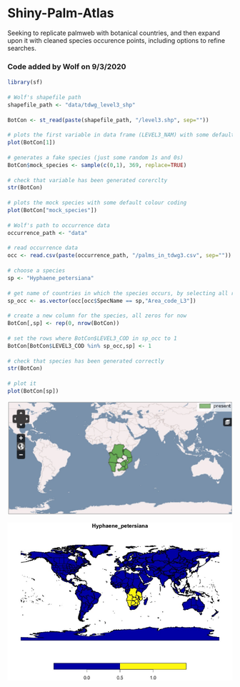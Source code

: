# Shiny-Palm-Atlas
Seeking to replicate palmweb with botanical countries, and then expand upon it with cleaned species occurence points, including options to refine searches.

### Code added by Wolf on 9/3/2020

```R
library(sf)

# Wolf's shapefile path
shapefile_path <- "data/tdwg_level3_shp"

BotCon <- st_read(paste(shapefile_path, "/level3.shp", sep=""))

# plots the first variable in data frame (LEVEL3_NAM) with some default colour coding
plot(BotCon[1])

# generates a fake species (just some random 1s and 0s)
BotCon$mock_species <- sample(c(0,1), 369, replace=TRUE)

# check that variable has been generated corerclty
str(BotCon)

# plots the mock species with some default colour coding
plot(BotCon["mock_species"])

# Wolf's path to occurrence data
occurrence_path <- "data"

# read occurrence data
occ <- read.csv(paste(occurrence_path, "/palms_in_tdwg3.csv", sep=""))

# choose a species
sp <- "Hyphaene_petersiana"

# get name of countries in which the species occurs, by selecting all rows in occ that are == species name, and only first column. 
sp_occ <- as.vector(occ[occ$SpecName == sp,"Area_code_L3"])

# create a new column for the species, all zeros for now
BotCon[,sp] <- rep(0, nrow(BotCon))

# set the rows where BotCon$LEVEL3_COD in sp_occ to 1
BotCon[BotCon$LEVEL3_COD %in% sp_occ,sp] <- 1

# check that species has been generated correctly
str(BotCon)

# plot it
plot(BotCon[sp])
```

![H. petersiana palmweb](H_petersiana_palmweb.jpg)

![H. petersiana sf](H_petersiana_sf.jpg)